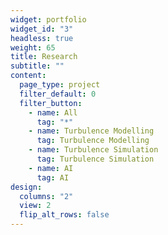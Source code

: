 ```yaml
---
widget: portfolio
widget_id: "3"
headless: true
weight: 65
title: Research
subtitle: ""
content:
  page_type: project
  filter_default: 0
  filter_button:
    - name: All
      tag: "*"
    - name: Turbulence Modelling
      tag: Turbulence Modelling
    - name: Turbulence Simulation
      tag: Turbulence Simulation
    - name: AI
      tag: AI
design:
  columns: "2"
  view: 2
  flip_alt_rows: false
---
```


